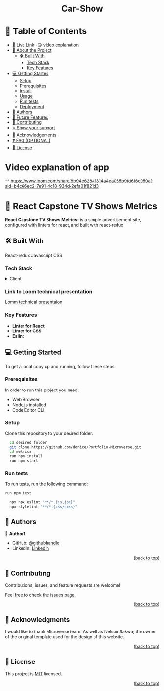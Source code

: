 <a name="readme-top"></a>


<div align="center">
  
  <br/>

# Car-Show 


</div>

<!-- TABLE OF CONTENTS -->

# 📗 Table of Contents

  - [🚀 Live Link](#live-link)
  -[🙃 video explanation](#video-explanation)
- [📖 About the Project](#about-project)
  - [🛠 Built With](#built-with)
    - [Tech Stack](#tech-stack)
    - [Key Features](#key-features)
- [💻 Getting Started](#getting-started)
  - [Setup](#setup)
  - [Prerequisites](#prerequisites)
  - [Install](#install)
  - [Usage](#usage)
  - [Run tests](#run-tests)
  - [Deployment](#deployment)
- [👥 Authors](#authors)
- [🔭 Future Features](#future-features)
- [🤝 Contributing](#contributing)
- [⭐️ Show your support](#support)
- [🙏 Acknowledgements](#acknowledgements)
- [❓ FAQ (OPTIONAL)](#faq)
- [📝 License](#license)

<!-- PROJECT DESCRIPTION -->



# Video explanation of app <a name="video-explanation"> </a>

** https://www.loom.com/share/8b94e6284f314a4ea065b9fd6f6c050a?sid=b4c66ec2-7e91-4c18-934d-2efa01f821d3

# 📖 React Capstone TV Shows Metrics <a name="about-project"></a>

**React Capstone TV Shows Metrics:** is a simple advertisement site, configured with linters for react, and built with react-redux

## 🛠 Built With <a name="built-with"></a>
 React-redux
 Javascript
 CSS
### Tech Stack <a name="tech-stack"></a>

<details>
  <summary>Client</summary>
  <ul>
    <li><a href="#">React</a></li>
     <li><a href="#">javascript</a></li>
     <li><a href="#">Axios</a></li>
     <li><a href="#">TV Shows Api</a></li>
  </ul>
</details>



<!-- Features -->

### Link to Loom technical presentation
<a href="https://www.loom.com/share/8b94e6284f314a4ea065b9fd6f6c050a?sid=b4c66ec2-7e91-4c18-934d-2efa01f821d3"> Lomm technical presentaion </a>

### Key Features <a name="key-features"></a>

- **Linter for React**
- **LInter for CSS**
- **Eslint**

<!-- GETTING STARTED -->

## 💻 Getting Started <a name="getting-started"></a>

To get a local copy up and running, follow these steps.

### Prerequisites

In order to run this project you need:
<ul>
    <li>Web Browser</li>
     <li>Node.js installed</li>
     <li>Code Editor CLI</li>
  </ul>


### Setup

Clone this repository to your desired folder:

```sh
  cd desired folder
  git clone https://github.com/donice/Portfolio-Microverse.git
  cd metrics
  run npm install
  run npm start
```

### Run tests

To run tests, run the following command:

```sh
run npm test
```

```sh
  npx npx eslint "**/*.{js,jsx}"
  npx stylelint "**/*.{css/scss}"
```
<!-- AUTHORS -->

## 👥 Authors <a name="authors"></a>

👤 **Author1**

- GitHub: [@githubhandle](https://github.com/paulshaun-kdtk)
- LinkedIn: [LinkedIn](https://www.linkedin.com/in/shaun-sungai-kdtk/)
<p align="right">(<a href="#readme-top">back to top</a>)</p>


<!-- CONTRIBUTING -->

## 🤝 Contributing <a name="contributing"></a>

Contributions, issues, and feature requests are welcome!

Feel free to check the [issues page](../../issues/).

<p align="right">(<a href="#readme-top">back to top</a>)</p>

## 🙏 Acknowledgments <a name="acknowledgements"></a>

I would like to thank Microverse team.
As well as Nelson Sakwa; the owner of the original template used for the design of this website.

<p align="right">(<a href="#readme-top">back to top</a>)</p>

<!-- LICENSE -->

## 📝 License <a name="license"></a>

This project is [MIT](./MIT.md) licensed.

<p align="right">(<a href="#readme-top">back to top</a>)</p>